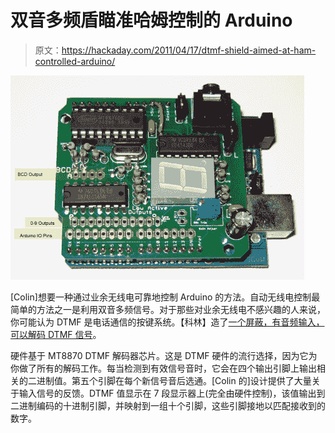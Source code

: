 # 双音多频盾瞄准哈姆控制的 Arduino

> 原文：<https://hackaday.com/2011/04/17/dtmf-shield-aimed-at-ham-controlled-arduino/>

![](img/c72a47a0d2697e6de9ec155df374d03b.png "dtmf-shield")

[Colin]想要一种通过业余无线电可靠地控制 Arduino 的方法。自动无线电控制最简单的方法之一是利用双音多频信号。对于那些对业余无线电不感兴趣的人来说，你可能认为 DTMF 是电话通信的按键系统。【科林】造了[一个屏蔽，有音频输入，可以解码 DTMF 信号](http://w2mh.wordpress.com/2010/06/03/dtmf-shield/)。

硬件基于 MT8870 DTMF 解码器芯片。这是 DTMF 硬件的流行选择，因为它为你做了所有的解码工作。每当检测到有效信号音时，它会在四个输出引脚上输出相关的二进制值。第五个引脚在每个新信号音后选通。[Colin 的]设计提供了大量关于输入信号的反馈。DTMF 值显示在 7 段显示器上(完全由硬件控制)，该值输出到二进制编码的十进制引脚，并映射到一组十个引脚，这些引脚接地以匹配接收到的数字。